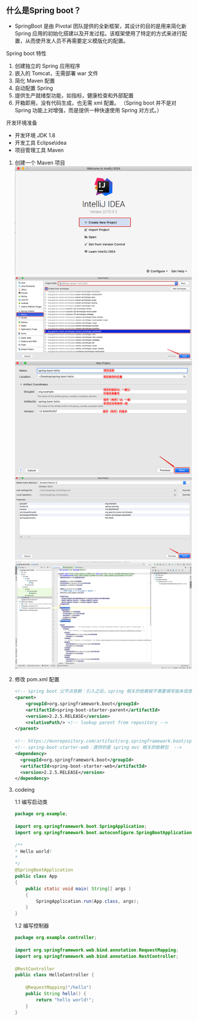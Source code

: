 ## 什么是Spring boot？
* SpringBoot 是由 Pivotal 团队提供的全新框架，其设计的目的是用来简化新 Spring 应用的初始化搭建以及开发过程。该框架使用了特定的方式来进行配置，从而使开发人员不再需要定义模版化的配置。


Spring boot 特性
1. 创建独立的 Spring 应用程序
2. 嵌入的 Tomcat，无需部署 war 文件
3. 简化 Maven 配置
4. 自动配置 Spring
5. 提供生产就绪型功能，如指标，健康检查和外部配置
6. 开箱即用，没有代码生成，也无需 xml 配置。
（Spring boot 并不是对 Spring 功能上对增强，而是提供一种快速使用 Spring 对方式。）


开发环境准备
* 开发环境 JDK 1.8
* 开发工具 Eclipse\idea
* 项目管理工具 Maven 




1. 创建一个 Maven 项目
    ![#](./Snip20200316_10.png)
    ![#](./Snip20200316_11.png)
    ![#](./Snip20200316_19.png)
    ![#](./Snip20200316_18.png)
    ![#](./Snip20200316_21.png)

2. 修改 pom.xml 配置
    
    ```xml
    <!-- spring boot 父节点依赖：引入之后，spring 相关的依赖就不需要填写版本信息， spring boot 会自动选择最合适的版本进行添加 -->
    <parent>
        <groupId>org.springframework.boot</groupId>
        <artifactId>spring-boot-starter-parent</artifactId>
        <version>2.2.5.RELEASE</version>
        <relativePath/> <!-- lookup parent from repository -->
    </parent>

    <!-- https://mvnrepository.com/artifact/org.springframework.boot/spring-boot-starter-web -->
    <!-- spring-boot-starter-web：提供的是 spring mvc 相关的依赖包  -->
    <dependency>
      <groupId>org.springframework.boot</groupId>
      <artifactId>spring-boot-starter-web</artifactId>
      <version>2.2.5.RELEASE</version>
    </dependency>

    ```
3. codeing
    
    1.1 编写启动类
    ```java
    package org.example;

    import org.springframework.boot.SpringApplication;
    import org.springframework.boot.autoconfigure.SpringBootApplication;

    /**
    * Hello world!
    *
    */
    @SpringBootApplication
    public class App 
    {
        public static void main( String[] args )
        {
            SpringApplication.run(App.class, args);
        }
    }

    ```

    1.2 编写控制器

    ```java
    package org.example.controller;

    import org.springframework.web.bind.annotation.RequestMapping;
    import org.springframework.web.bind.annotation.RestController;

    @RestController
    public class HelloController {

        @RequestMapping("/hello")
        public String hello() {
            return "hello world!";
        }
    }

    ```